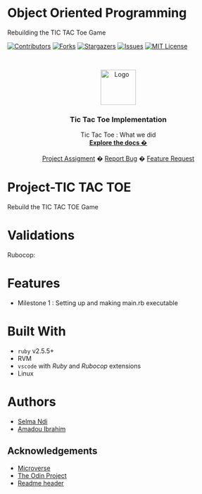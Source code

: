 # Object Oriented Programming 
Rebuilding the TIC TAC Toe Game


<!-- PROJECT SHIELDS -->
<!--
*** I'm using markdown "reference style" links for readability.
*** Reference links are enclosed in brackets [ ] instead of parentheses ( ).
*** See the bottom of this document for the declaration of the reference variables
*** for contributors-url, forks-url, etc. This is an optional, concise syntax you may use.
*** https://www.markdownguide.org/basic-syntax/#reference-style-links
-->
[![Contributors][contributors-shield]][contributors-url]
[![Forks][forks-shield]][forks-url]
[![Stargazers][stars-shield]][stars-url]
[![Issues][issues-shield]][issues-url]
[![MIT License][license-shield]][license-url]



<!-- PROJECT LOGO -->
<br />
<p align="center">
  <a href="https://www.microverse.org/">
    <img src="doc/microverse.png" alt="Logo" width="80" height="80">
  </a>

  <h3 align="center"> Tic Tac Toe Implementation</h3>

  <p align="center">
    Tic Tac Toe : What we did
    <br />
    <a href="https://github.com/Datagirlcmr/Object-Oriented-Programming/tree/milestone_1"><strong>Explore the docs �</strong></a>
    <br />
    <br />
    <a href="https://www.theodinproject.com/courses/ruby-programming/lessons/oop">Project Assigment</a>
    �
    <a href="https://github.com/Datagirlcmr/Object-Oriented-Programming/issues">Report Bug</a>
    �
    <a href="https://github.com/Datagirlcmr/Object-Oriented-Programming/issues"> Feature Request</a>
  </p>
</p>

# Project-TIC TAC TOE
Rebuild the TIC TAC TOE Game

# Validations

Rubocop: 

# Features

* Milestone 1 : Setting up and making main.rb executable

# Built With

* `ruby` v2.5.5+
* RVM
* `vscode` with _Ruby_ and _Rubocop_ extensions
* Linux

# Authors

* [Selma Ndi](https://github.com/Datagirlcmr)
* [Amadou Ibrahim](https://github.com/genzaraki)


<!--# License

<!--This project is licensed under the MIT License - see the [LICENSE.md](LICENSE.md) file for details 

<!-- ACKNOWLEDGEMENTS -->
## Acknowledgements
* [Microverse](https://www.microverse.org/)
* [The Odin Project](https://www.theodinproject.com/)
* [Readme header](https://github.com/collinsugwu/Microverse201-Enumerable-Methods)




<!-- MARKDOWN LINKS & IMAGES -->
<!-- https://www.markdownguide.org/basic-syntax/#reference-style-links -->
[contributors-shield]: https://img.shields.io/github/contributors/othneildrew/Best-README-Template.svg?style=flat-square
[contributors-url]: https://github.com/Datagirlcmr/Object-Oriented-Programming/graphs/contributors
[forks-shield]: https://img.shields.io/github/forks/Datagirlcmr/Object-Oriented-Programming
[forks-url]: https://github.com/Datagirlcmr/Object-Oriented-Programming/network/members
[stars-shield]: https://img.shields.io/github/stars/Datagirlcmr/Object-Oriented-Programming
[stars-url]: https://github.com/Datagirlcmr/Object-Oriented-Programming/stargazers
[issues-shield]: https://img.shields.io/github/issues/Datagirlcmr/Object-Oriented-Programming
[issues-url]: https://github.com/Datagirlcmr/Object-Oriented-Programming/issues
[license-shield]: https://img.shields.io/github/license/Datagirlcmr/Object-Oriented-Programming
[license-url]: https://github.com/Datagirlcmr/Object-Oriented-Programming/blob/develop/LICENSE
